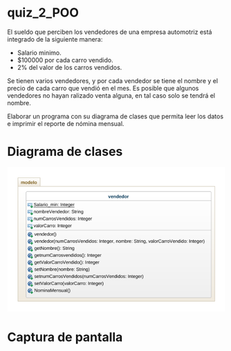 # quiz_2_POO

El sueldo que perciben los vendedores de una empresa automotriz está integrado de la siguiente manera:
- Salario minimo.
- $100000 por cada carro vendido.
- 2% del valor de los carros vendidos.

Se tienen varios vendedores, y por cada vendedor se tiene el nombre y el precio de cada carro que vendió en el mes. Es posible que algunos vendedores no hayan ralizado venta alguna, en tal caso solo se tendrá el nombre.

Elaborar un programa con su diagrama de clases que permita leer los datos e imprimir el reporte de nómina mensual.

# Diagrama de clases

![Diagrama](imagenes/diagrama_vendedor.png)

# Captura de pantalla